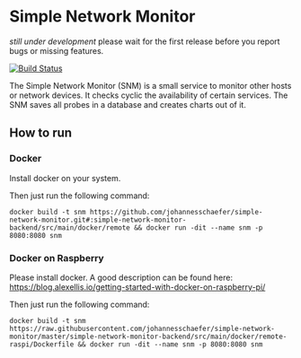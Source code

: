 # Simple Network Monitor

*still under development* please wait for the first release before you report bugs or missing features.

[![Build Status](https://travis-ci.org/johannesschaefer/simple-network-monitor.svg?branch=master)](https://travis-ci.org/johannesschaefer/simple-network-monitor)

The Simple Network Monitor (SNM) is a small service to monitor other hosts or network devices. It checks cyclic the availability of certain services. The SNM saves all probes in a database and creates charts out of it.

## How to run

### Docker

Install docker on your system.

Then just run the following command:

```
docker build -t snm https://github.com/johannesschaefer/simple-network-monitor.git#:simple-network-monitor-backend/src/main/docker/remote && docker run -dit --name snm -p 8080:8080 snm
```

### Docker on Raspberry

Please install docker. A good description can be found here: https://blog.alexellis.io/getting-started-with-docker-on-raspberry-pi/

Then just run the following command:

```
docker build -t snm https://raw.githubusercontent.com/johannesschaefer/simple-network-monitor/master/simple-network-monitor-backend/src/main/docker/remote-raspi/Dockerfile && docker run -dit --name snm -p 8080:8080 snm
```

